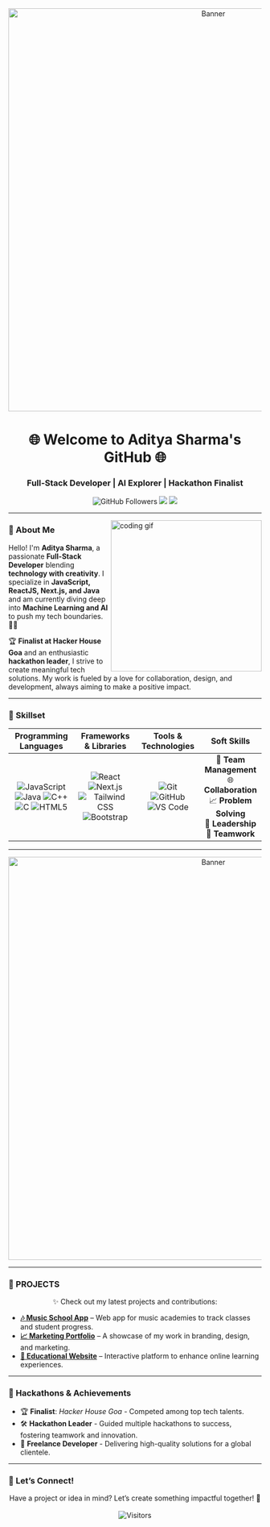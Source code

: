 
<div align="center">
  <img src="https://mir-s3-cdn-cf.behance.net/project_modules/max_1200/79731568097599.5b50bca477735.jpg" alt="Banner" width="800"/>
</div>

<h1 align="center">🌐 Welcome to Aditya Sharma's GitHub 🌐</h1>
<h3 align="center">Full-Stack Developer | AI Explorer | Hackathon Finalist</h3>

<p align="center">
  <img src="https://img.shields.io/github/followers/AdityaSharma?label=Followers&style=social" alt="GitHub Followers">
  <a href="mailto:adityasharma@example.com"><img src="https://img.shields.io/badge/💌-Email%20Me-D14836?style=flat-square&logo=Gmail&logoColor=white"></a>
  <a href="https://www.linkedin.com/in/aditya-sharma-b20732272/"><img src="https://img.shields.io/badge/🔗-LinkedIn-0077B5?style=flat-square&logo=Linkedin&logoColor=white"></a>
</p>

---

<img align="right" src="https://cdn.dribbble.com/users/720825/screenshots/3253310/slim-jim-_dribbble_-_800x600_.gif" width="300" alt="coding gif" />

### 👋 About Me

Hello! I'm **Aditya Sharma**, a passionate **Full-Stack Developer** blending **technology with creativity**. I specialize in **JavaScript, ReactJS, Next.js, and Java** and am currently diving deep into **Machine Learning and AI** to push my tech boundaries. 🧑‍💻 

🏆 **Finalist at Hacker House Goa** and an enthusiastic **hackathon leader**, I strive to create meaningful tech solutions. My work is fueled by a love for collaboration, design, and development, always aiming to make a positive impact.

---

### 🚀 Skillset

<div align="center">

| **Programming Languages** | **Frameworks & Libraries** | **Tools & Technologies** | **Soft Skills** |
|:-------------------------:|:--------------------------:|:------------------------:|:---------------:|
| ![JavaScript](https://img.shields.io/badge/-JavaScript-F7DF1E?style=for-the-badge&logo=javascript&logoColor=black) ![Java](https://img.shields.io/badge/-Java-007396?style=for-the-badge&logo=java&logoColor=white) ![C++](https://img.shields.io/badge/-C++-00599C?style=for-the-badge&logo=cplusplus&logoColor=white) ![C](https://img.shields.io/badge/-C-00599C?style=for-the-badge&logo=c&logoColor=white) ![HTML5](https://img.shields.io/badge/-HTML5-E34F26?style=for-the-badge&logo=html5&logoColor=white) | ![React](https://img.shields.io/badge/-React-61DAFB?style=for-the-badge&logo=react&logoColor=black) ![Next.js](https://img.shields.io/badge/-Next.js-000000?style=for-the-badge&logo=next.js&logoColor=white) ![Tailwind CSS](https://img.shields.io/badge/-Tailwind%20CSS-38B2AC?style=for-the-badge&logo=tailwind-css&logoColor=white) ![Bootstrap](https://img.shields.io/badge/-Bootstrap-563D7C?style=for-the-badge&logo=bootstrap&logoColor=white) | ![Git](https://img.shields.io/badge/-Git-F05032?style=for-the-badge&logo=git&logoColor=white) ![GitHub](https://img.shields.io/badge/-GitHub-181717?style=for-the-badge&logo=github&logoColor=white) ![VS Code](https://img.shields.io/badge/-VS%20Code-007ACC?style=for-the-badge&logo=visual-studio-code&logoColor=white) | 👥 **Team Management** <br> 🌐 **Collaboration** <br> 📈 **Problem Solving** <br> 🎯 **Leadership** <br> 🤝 **Teamwork** |

</div>

---

<div align="center">
  <img src="https://user-images.githubusercontent.com/10498744/210012254-234538ff-d198-48aa-8964-37e6fd45d227.gif" alt="Banner" width="800"/>
</div>

---

### 📂 PROJECTS

<p align="center">✨ Check out my latest projects and contributions:</p>

- **[🎶 Music School App](https://github.com/AdityaSharma/music-school-app)** – Web app for music academies to track classes and student progress.
- **[📈 Marketing Portfolio](https://github.com/AdityaSharma/marketing-portfolio)** – A showcase of my work in branding, design, and marketing.
- **[📘 Educational Website](https://github.com/AdityaSharma/educational-website)** – Interactive platform to enhance online learning experiences.

---

### 📅 Hackathons & Achievements

- 🏆 **Finalist**: *Hacker House Goa* - Competed among top tech talents.
- 🛠️ **Hackathon Leader** - Guided multiple hackathons to success, fostering teamwork and innovation.
- 💼 **Freelance Developer** - Delivering high-quality solutions for a global clientele.

---


### 🤝 Let’s Connect!

<p align="center">
  Have a project or idea in mind? Let’s create something impactful together! 🚀<br><br>
  <img src="https://visitor-badge.laobi.icu/badge?page_id=AdityaSharma.profile" alt="Visitors">
</p>
